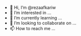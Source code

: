 - 👋 Hi, I’m @rezaafkariw
- 👀 I’m interested in ...
- 🌱 I’m currently learning ...
- 💞️ I’m looking to collaborate on ...
- 📫 How to reach me ...

<!---
rezaafkariw/rezaafkariw is a ✨ special ✨ repository because its `README.md` (this file) appears on your GitHub profile.
You can click the Preview link to take a look at your changes.
--->
